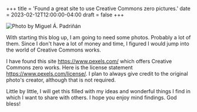 +++
title = 'Found a great site to use Creative Commons zero pictures.'
date = 2023-02-12T12:00:00-04:00
draft = false
+++

![Photo by Miguel Á. Padriñán](/images/blogs/pexels-padrinan-1591056.jpg "Photo by Miguel Á. Padriñán: https://www.pexels.com/photo/blog-blocks-wallpaper-1591056/")

With starting this blog up, I am going to need some photos. Probably a lot of them. Since I don't have a lot of money and time, I figured I would jump into the world of Creative Commons works.

I have found this site https://www.pexels.com/ which offers Creative Commons zero works. Here is the license statement https://www.pexels.com/license/. I plan to always give credit to the original photo's creator, although that is not required.

Little by little, I will get this filled with my ideas and wonderful things I find in which I want to share with others. I hope you enjoy mind findings. God bless!
